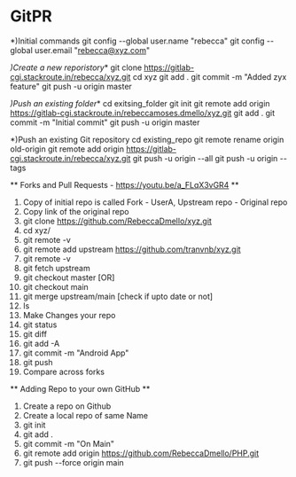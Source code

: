 # GitPR 

*)Initial commands
git config --global user.name "rebecca"
git config --global user.email "rebecca@xyz.com"

*)Create a new reporistory**
git clone https://gitlab-cgi.stackroute.in/rebecca/xyz.git
cd xyz
git add .
git commit -m "Added zyx feature"
git push -u origin master

*)Push an existing folder**
cd exitsing_folder
git init
git remote add origin https://gitlab-cgi.stackroute.in/rebeccamoses.dmello/xyz.git
git add .
git commit -m "Initial commit"
git push -u origin master

*)Push an existing Git repository
cd existing_repo
git remote rename origin old-origin
git remote add origin https://gitlab-cgi.stackroute.in/rebecca/xyz.git
git push -u origin --all
git push -u origin --tags

** Forks and Pull Requests -  https://youtu.be/a_FLqX3vGR4 **
1. Copy of initial repo is called Fork - UserA, Upstream repo - Original repo
2. Copy link of the original repo
3. git clone https://github.com/RebeccaDmello/xyz.git
4. cd xyz/
5. git remote -v
6. git remote add upstream https://github.com/tranvnb/xyz.git
7. git remote -v
8. git fetch upstream
9. git checkout master [OR]
10. git checkout main
11. git merge upstream/main [check if upto date or not]
12. ls
13. Make Changes your repo
14. git status
15. git diff
16. git add -A
17. git commit -m "Android App"
18. git push
19. Compare across forks

** Adding Repo to your own GitHub **
1. Create a repo on Github
2. Create a local repo of same Name
3. git init
4. git add .
5. git commit -m "On Main"
6. git remote add origin https://github.com/RebeccaDmello/PHP.git
7. git push --force origin main



